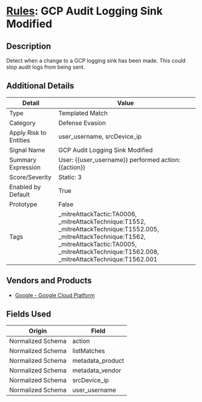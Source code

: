 # [Rules](README.md): GCP Audit Logging Sink Modified

## Description
Detect when a change to a GCP logging sink has been made. This could stop audit logs from being sent.

## Additional Details
|Detail|Value|
|----|----|
|Type|Templated Match|
|Category|Defense Evasion|
|Apply Risk to Entities|user_username, srcDevice_ip|
|Signal Name|GCP Audit Logging Sink Modified|
|Summary Expression|User: {{user_username}} performed action: {{action}}|
|Score/Severity|Static: 3|
|Enabled by Default|True|
|Prototype|False|
|Tags|_mitreAttackTactic:TA0006, _mitreAttackTechnique:T1552, _mitreAttackTechnique:T1552.005, _mitreAttackTechnique:T1562, _mitreAttackTactic:TA0005, _mitreAttackTechnique:T1562.008, _mitreAttackTechnique:T1562.001|
## Vendors and Products
- [Google - Google Cloud Platform](../products/dcc85cfc-a698-4d09-87de-f2c723f3ad07.md)


## Fields Used

|Origin|Field|
|----|----|
|Normalized Schema|action|
|Normalized Schema|listMatches|
|Normalized Schema|metadata_product|
|Normalized Schema|metadata_vendor|
|Normalized Schema|srcDevice_ip|
|Normalized Schema|user_username|


